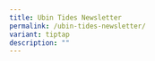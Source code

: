 ```yaml
---
title: Ubin Tides Newsletter
permalink: /ubin-tides-newsletter/
variant: tiptap
description: ""
---
```

<h3></h3>
<p></p>
<p></p>